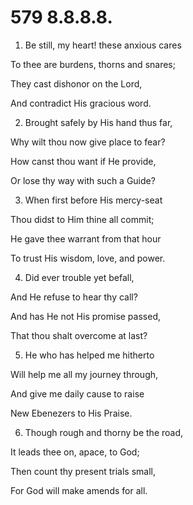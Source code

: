 # 579 8.8.8.8.

1.  Be still, my heart! these anxious cares

To thee are burdens, thorns and snares;

They cast dishonor on the Lord,

And contradict His gracious word.

2.  Brought safely by His hand thus far,

Why wilt thou now give place to fear?

How canst thou want if He provide,

Or lose thy way with such a Guide?

3.  When first before His mercy-seat

Thou didst to Him thine all commit;

He gave thee warrant from that hour

To trust His wisdom, love, and power.

4.  Did ever trouble yet befall,

And He refuse to hear thy call?

And has He not His promise passed,

That thou shalt overcome at last?

5.  He who has helped me hitherto

Will help me all my journey through,

And give me daily cause to raise

New Ebenezers to His Praise.

6.  Though rough and thorny be the road,

It leads thee on, apace, to God;

Then count thy present trials small,

For God will make amends for all.

